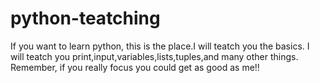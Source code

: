 # python-teatching
If you want to learn python, this is the place.I will teatch you the basics.
I will teatch you print,input,variables,lists,tuples,and many other things.
Remember, if you really focus you could get as good as me!!
